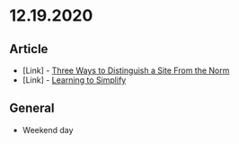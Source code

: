 # 12.19.2020

## Article

- \[Link\] - [Three Ways to Distinguish a Site From the Norm](https://css-tricks.com/three-ways-to-distinguish-a-site-from-the-norm/)
- \[Link\] - [Learning to Simplify](https://css-tricks.com/learning-to-simplify/)

## General

- Weekend day

